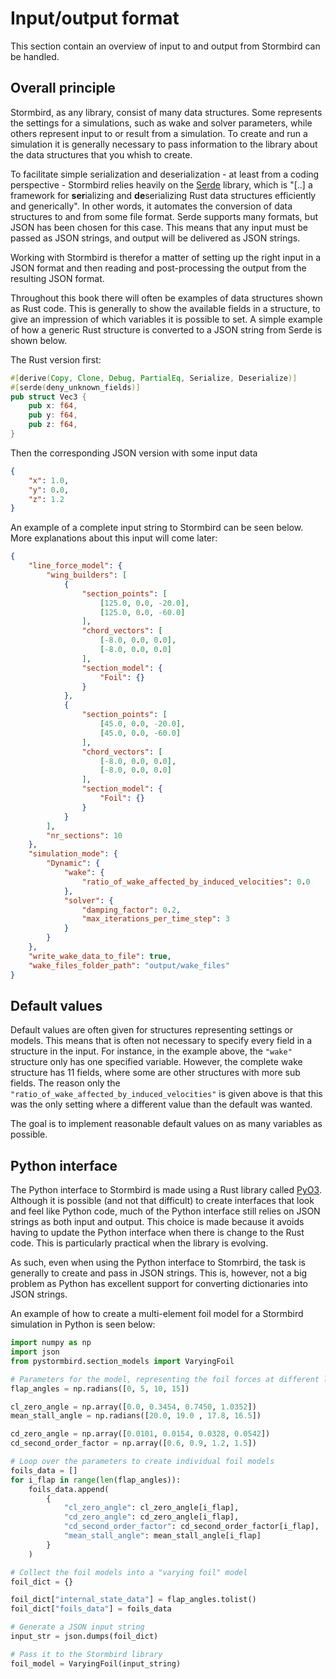 # Input/output format

This section contain an overview of input to and output from Stormbird can be handled.

## Overall principle
Stormbird, as any library, consist of many data structures. Some represents the settings for a simulations, such as wake and solver parameters, while others represent input to or result from a simulation. To create and run a simulation it is generally necessary to pass information to the library about the data structures that you whish to create. 

To facilitate simple serialization and deserialization - at least from a coding perspective - Stormbird relies heavily on the [Serde](https://serde.rs/) library, which is "[..] a framework for **ser**ializing and **de**serializing Rust data structures efficiently and generically". In other words, it automates the conversion of data structures to and from some file format. Serde supports many formats, but JSON has been chosen for this case. This means that any input must be passed as JSON strings, and output will be delivered as JSON strings. 

Working with Stormbird is therefor a matter of setting up the right input in a JSON format and then reading and post-processing the output from the resulting JSON format.

Throughout this book there will often be examples of data structures shown as Rust code. This is generally to show the available fields in a structure, to give an impression of which variables it is possible to set. A simple example of how a generic Rust structure is converted to a JSON string from Serde is shown below. 

The Rust version first:

```rust
#[derive(Copy, Clone, Debug, PartialEq, Serialize, Deserialize)]
#[serde(deny_unknown_fields)]
pub struct Vec3 {
    pub x: f64,
    pub y: f64,
    pub z: f64,
}
```

Then the corresponding JSON version with some input data

```json
{
    "x": 1.0,
    "y": 0.0,
    "z": 1.2
}
```


An example of a complete input string to Stormbird can be seen below. More explanations about this input will come later:

```json
{
    "line_force_model": {
        "wing_builders": [
            {
                "section_points": [
                    [125.0, 0.0, -20.0],
                    [125.0, 0.0, -60.0]
                ],
                "chord_vectors": [
                    [-8.0, 0.0, 0.0],
                    [-8.0, 0.0, 0.0]
                ],
                "section_model": {
                    "Foil": {}
                }
            },
            {
                "section_points": [
                    [45.0, 0.0, -20.0],
                    [45.0, 0.0, -60.0]
                ],
                "chord_vectors": [
                    [-8.0, 0.0, 0.0],
                    [-8.0, 0.0, 0.0]
                ],
                "section_model": {
                    "Foil": {}
                }
            }
        ],
        "nr_sections": 10
    },
    "simulation_mode": {
        "Dynamic": {
            "wake": {
                "ratio_of_wake_affected_by_induced_velocities": 0.0
            },
            "solver": {
                "damping_factor": 0.2,
                "max_iterations_per_time_step": 3
            }
        }
    },
    "write_wake_data_to_file": true,
    "wake_files_folder_path": "output/wake_files"
}
```

## Default values
Default values are often given for structures representing settings or models. This means that is often not necessary to specify every field in a structure in the input. For instance, in the example above, the `"wake"` structure only has one specified variable. However, the complete wake structure has 11 fields, where some are other structures with more sub fields. The reason only the `"ratio_of_wake_affected_by_induced_velocities"` is given above is that this was the only setting where a different value than the default was wanted.

The goal is to implement reasonable default values on as many variables as possible.

## Python interface
The Python interface to Stormbird is made using a Rust library called [PyO3](https://pyo3.rs/). Although it is possible (and not that difficult) to create interfaces that look and feel like Python code, much of the Python interface still relies on JSON strings as both input and output. This choice is made because it avoids having to update the Python interface when there is change to the Rust code. This is particularly practical when the library is evolving. 

As such, even when using the Python interface to Stomrbird, the task is generally to create and pass in JSON strings. This is, however, not a big problem as Python has excellent support for converting dictionaries into JSON strings. 

An example of how to create a multi-element foil model for a Stormbird simulation in Python is seen below:

```python
import numpy as np
import json
from pystormbird.section_models import VaryingFoil

# Parameters for the model, representing the foil forces at different lap angles
flap_angles = np.radians([0, 5, 10, 15])

cl_zero_angle = np.array([0.0, 0.3454, 0.7450, 1.0352])
mean_stall_angle = np.radians([20.0, 19.0 , 17.8, 16.5])

cd_zero_angle = np.array([0.0101, 0.0154, 0.0328, 0.0542])
cd_second_order_factor = np.array([0.6, 0.9, 1.2, 1.5])

# Loop over the parameters to create individual foil models
foils_data = []
for i_flap in range(len(flap_angles)):
    foils_data.append(
        {
            "cl_zero_angle": cl_zero_angle[i_flap],
            "cd_zero_angle": cd_zero_angle[i_flap],
            "cd_second_order_factor": cd_second_order_factor[i_flap],
            "mean_stall_angle": mean_stall_angle[i_flap]
        }
    )

# Collect the foil models into a "varying foil" model
foil_dict = {}

foil_dict["internal_state_data"] = flap_angles.tolist()
foil_dict["foils_data"] = foils_data

# Generate a JSON input string
input_str = json.dumps(foil_dict)

# Pass it to the Stormbird library
foil_model = VaryingFoil(input_string)
```

